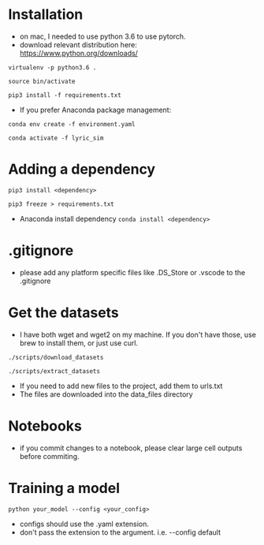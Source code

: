 # Installation

- on mac, I needed to use python 3.6 to use pytorch.
- download relevant distribution here: https://www.python.org/downloads/

`virtualenv -p python3.6 .`

`source bin/activate`

`pip3 install -f requirements.txt`

- If you prefer Anaconda package management:

`conda env create -f environment.yaml`

`conda activate -f lyric_sim`


# Adding a dependency
`pip3 install <dependency>`

`pip3 freeze > requirements.txt`

- Anaconda install dependency 
`conda install <dependency>`

# .gitignore
- please add any platform specific files like .DS_Store or .vscode to the .gitignore

# Get the datasets

- I have both wget and wget2 on my machine. If you don't have those, use brew to install them, or just use curl.

`./scripts/download_datasets`

`./scripts/extract_datasets`

- If you need to add new files to the project, add them to urls.txt
- The files are downloaded into the data_files directory

# Notebooks

- if you commit changes to a notebook, please clear large cell outputs before commiting.

# Training a model
`python your_model --config <your_config>`
- configs should use the .yaml extension.
- don't pass the extension to the argument. i.e. --config default

